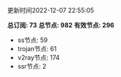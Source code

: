 更新时间2022-12-07 22:55:05

**总订阅: 73**
**总节点: 982**
**有效节点: 296**
- ss节点: 59
- trojan节点: 61
- v2ray节点: 174
- ssr节点: 2
